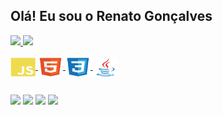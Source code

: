 ## Olá! Eu sou o Renato Gonçalves
<div>
  <a href="https://github.com/renatogonlop">
  <img height="180" src="https://github-readme-stats.vercel.app/api?username=renatogonlop&show_icons=true&theme=react&include_all_commits=true&count_private=true"/>
  <img height="180" src="https://github-readme-stats.vercel.app/api/top-langs/?username=renatogonlop&layout=compact&langs_count=5&theme=react"/>
</div>
  
<div style="display: inline_block"><br>
  <img align="center" alt="Nato-Js" height="30" width="40" src="https://raw.githubusercontent.com/devicons/devicon/master/icons/javascript/javascript-plain.svg">
  <img align="center" alt="Nato-HTML" height="30" width="40" src="https://raw.githubusercontent.com/devicons/devicon/master/icons/html5/html5-original.svg">
  <img align="center" alt="Nato-CSS" height="30" width="40" src="https://raw.githubusercontent.com/devicons/devicon/master/icons/css3/css3-original.svg">
  <img align="center" alt="Nato-Java" height="30" width="40" src="https://raw.githubusercontent.com/devicons/devicon/9f4f5cdb393299a81125eb5127929ea7bfe42889/icons/java/java-original.svg">
</div>
  
  ##

<div> 
  <a href="https://instagram.com/renatogonlop" target="_blank"><img src="https://img.shields.io/badge/-Instagram-%23E4405F?style=for-the-badge&logo=instagram&logoColor=white" target="_blank"></a>
 	<a href="https://discord.gg/Tj6FHw7yWp" target="_blank"><img src="https://img.shields.io/badge/Discord-7289DA?style=for-the-badge&logo=discord&logoColor=white" target="_blank"></a> 
  <a href = "mailto:renatogonlop@gmail.com"><img src="https://img.shields.io/badge/-Gmail-%23333?style=for-the-badge&logo=gmail&logoColor=white" target="_blank"></a>
  <a href="https://linkedin.com/in/renatogoncalveslopes" target="_blank"><img src="https://img.shields.io/badge/-LinkedIn-%230077B5?style=for-the-badge&logo=linkedin&logoColor=white" target="_blank"></a> 
</div>
